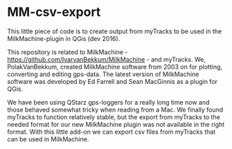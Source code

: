 # MM-csv-export
This little piece of code is to create output from myTracks to be used in the MilkMachine-plugin in QGis (dev 2016).

This repository is related to MilkMachine - https://github.com/IvarvanBekkum/MilkMachine - and myTracks.
We, PolakVanBekkum, created MilkMachine software from 2003 on for plotting, converting and editing gps-data. The latest version of MilkMachine 
software was developed by Ed Farrell and Sean MacGinnis as a plugin for QGis.

We have been using QStarz gps-loggers for a really long time now and those behaved somewhat tricky when reading from 
a Mac. We finally found myTracks to function relatively stable, but the export from myTracks to the needed format 
for our new MilkMachine plugin was not available in the right format. With this little add-on we can export csv files from
myTracks that can be used in MilkMachine.
